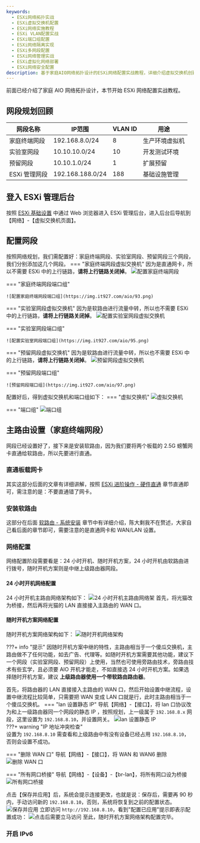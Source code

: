 ```yaml
---
keywords:
  - ESXi网络拓扑实战
  - ESXi虚拟交换机配置
  - ESXi网络实施教程
  - ESXi VLAN配置实战
  - ESXi端口组配置
  - ESXi网络隔离实现
  - ESXi多网段配置
  - ESXi网络管理实战
  - ESXi虚拟化网络部署
  - ESXi网络安全配置
description: 基于家庭AIO网络拓扑设计的ESXi网络配置实战教程，详细介绍虚拟交换机创建、端口组配置、VLAN划分等具体实施步骤。
---
```

前面已经介绍了家庭 AIO 网络拓扑设计，本节开始 ESXi 网络配置实战教程。
## 网段规划回顾

| 网段名称      | IP范围 | VLAN ID | 用途 |
|-----------|--------|---------|------|
| 家庭终端网段    | 192.168.8.0/24 | 8 | 生产环境虚拟机 |
| 实验室网段     | 10.10.10.0/24 | 10 | 开发测试环境 |
| 预留网段      | 10.10.1.0/24 | 1 | 扩展预留 |
| ESXi 管理网段 | 192.168.188.0/24 | 188 | 基础设施管理 |

## 登入 ESXi 管理后台
按照 [ESXi 基础设置](../preparation/base-settings.md#web) 中通过 Web 浏览器进入 ESXi 管理后台，进入后台后导航到【网络】-【虚拟交换机页面】。

## 配置网段
按照网络规划，我们需配置好：家庭终端网段、实验室网段、预留网段三个网段，我们分别添加这几个网段。
=== "家庭终端网段虚拟交换机"
    因为是直通网卡，所以不需要 ESXi 中的上行链路，**请将上行链路关闭掉**。
    ![配置家庭终端网段](https://img.it927.com/aio/92.png)

=== "家庭终端网段端口组"

    ![配置家庭终端网段端口组](https://img.it927.com/aio/93.png)

=== "实验室网段虚拟交换机"
    因为是软路由进行流量中转，所以也不需要 ESXi 中的上行链路，**请将上行链路关闭掉**。
    ![配置实验室网段虚拟交换机](https://img.it927.com/aio/94.png)

=== "实验室网段端口组"

    ![配置实验室网段端口组](https://img.it927.com/aio/95.png)

=== "预留网段虚拟交换机"
    因为是软路由进行流量中转，所以也不需要 ESXi 中的上行链路，**请将上行链路关闭掉**。
    ![预留网段虚拟交换机](https://img.it927.com/aio/96.png)

=== "预留网段端口组"

    ![预留网段端口组](https://img.it927.com/aio/97.png)

配置好后，得到虚拟交换机和端口组如下：
=== "虚拟交换机"
    ![虚拟交换机](https://img.it927.com/aio/98.png)

=== "端口组"
    ![端口组](https://img.it927.com/aio/99.png)

## 主路由设置（家庭终端网段）
网段已经设置好了，接下来是安装软路由，因为我们要将两个板载的 2.5G 螃蟹网卡直通给软路由，所以先要进行直通。
### 直通板载网卡
其实这部分后面的文章有详细讲解，按照 [ESXi 进阶操作 - 硬件直通](../esxi/passthrough.md#_3) 章节直通即可，需注意的是：不要直通错了网卡。
### 安装软路由
这部分在后面 [软路由 - 系统安装](../route/install.md) 章节中有详细介绍，陈大剩我不在赘述，大家自己看后面的章节即可，需要注意的是直通网卡和 WAN/LAN 设置。
### 网络配置
网络配置阶段需要看是：24 小时开机、随时开机方案，24 小时开机由软路由进行拨号，随时开机方案则是中继上级路由器网段。
#### 24 小时开机网络配置
24 小时开机主路由网络架构如下：
![24 小时开机主路由网络架](https://img.it927.com/aio/140.png)
首先，将光猫改为桥接，然后再将光猫的 LAN 直接接入主路由的 WAN 口。


#### 随时开机方案网络配置
随时开机方案网络架构如下：
![随时开机网络架构](https://img.it927.com/aio/139.png)

???+ info "提示"
    因随时开机方案中继的特性，主路由相当于一个傻瓜交换机，主路由做不了任何功能，如去广告、代理等。如随时开机方案需要其他功能，建议下一个网段（实验室网段、预留网段）上使用，当然也可使用旁路由技术，旁路由技术有些玄学，且必须要 AIO 开机才能走，不如直接选 24 小时开机方案。如果选择随时开机方案，建议 **上级路由器使用一个带软路由路由器**。


首先，将路由器的 LAN 直接接入主路由的 WAN 口，然后开始设置中继流程，设置中继流程比较简单，只需要把 WAN 变成 LAN 口就是行，此时主路由相当于一个傻瓜交换机。
=== "lan 设置静态 IP"
    导航【网络】-【接口】，将 lan 口协议改为和上一级路由器同一个网段的静态 IP ，按照规划，上一级属于 `192.168.8.x` 网段，这里设置为 `192.168.8.10`，并设置网关。
    ![lan 设置静态 IP](https://img.it927.com/aio/145.png)  
    ???+ warning "IP 地址冲突检查"    
        设置为 `192.168.8.10` 需查看和上级路由中有没有设备已经占用 `192.168.8.10`，否则会设置不成功。

=== "删除 WAN 口"
    导航【网络】-【接口】，将 WAN 和 WAN6 删除
    ![删除 WAN 口](https://img.it927.com/aio/141.png)

=== "所有网口桥接"
    导航【网络】-【设备】-【br-lan】，将所有网口设为桥接
    ![所有网口桥接](https://img.it927.com/aio/142.png)

点击【保存并应用】后，系统会提示连接更改，也就是说：保存后，需要再 90 秒内，手动访问新的 `192.168.8.10`，否则，系统将恢复到之前的配置状态。
![保存并应用](https://img.it927.com/aio/144.png)
立即访问 `http://192.168.8.10`，看到"配置已应用"提示即表示配置成功：
![点击后需要立马访问](https://img.it927.com/aio/146.png)
至此，随时开机方案网络架构配置完毕。
### 开启 IPv6